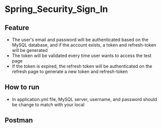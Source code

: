 # Spring_Security_Sign_In
## Feature
   - The user's email and password will be authenticated based on the MySQL database, and if the account exists, a token and refresh-token will be generated
   - The token will be validated every time user wants to access the test page
   - If the token is expired, the refresh token will be authenticated on the refresh page to generate a new token and refresh-token
## How to run 
   - In application.yml file, MySQL server, username, and password should be change to match with your local
## Postman
